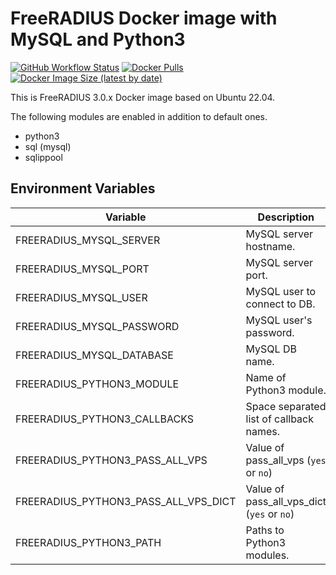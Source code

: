 # FreeRADIUS Docker image with MySQL and Python3

[![GitHub Workflow Status](https://github.com/iquiw/docker-freeradius-python3/actions/workflows/docker.yml/badge.svg)](https://github.com/iquiw/docker-freeradius-python3/actions/workflows/docker.yml)
[![Docker Pulls](https://img.shields.io/docker/pulls/iquiw/freeradius-python3)](https://hub.docker.com/r/iquiw/freeradius-python3)
[![Docker Image Size (latest by date)](https://img.shields.io/docker/image-size/iquiw/freeradius-python3)](https://hub.docker.com/r/iquiw/freeradius-python3)

This is FreeRADIUS 3.0.x Docker image based on Ubuntu 22.04.

The following modules are enabled in addition to default ones.

* python3
* sql (mysql)
* sqlippool

## Environment Variables

| Variable                             | Description                                | Default                 |
| ---                                  | ---                                        | ---                     |
| FREERADIUS_MYSQL_SERVER              | MySQL server hostname.                     | mysql                   |
| FREERADIUS_MYSQL_PORT                | MySQL server port.                         | 3306                    |
| FREERADIUS_MYSQL_USER                | MySQL user to connect to DB.               | root                    |
| FREERADIUS_MYSQL_PASSWORD            | MySQL user's password.                     |                         |
| FREERADIUS_MYSQL_DATABASE            | MySQL DB name.                             | radius                  |
| FREERADIUS_PYTHON3_MODULE            | Name of Python3 module.                    | example                 |
| FREERADIUS_PYTHON3_CALLBACKS         | Space separated list of callback names.    |                         |
| FREERADIUS_PYTHON3_PASS_ALL_VPS      | Value of pass_all_vps (`yes` or `no`)      |                         |
| FREERADIUS_PYTHON3_PASS_ALL_VPS_DICT | Value of pass_all_vps_dict (`yes` or `no`) |                         |
| FREERADIUS_PYTHON3_PATH              | Paths to Python3 modules.                  | ${modconfdir}/${.:name} |
